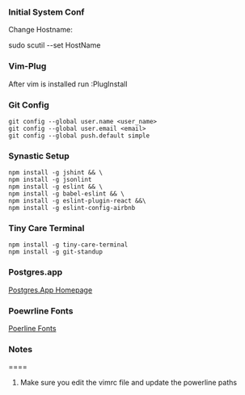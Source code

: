 ### Initial System Conf
Change Hostname:

  sudo scutil --set HostName

### Vim-Plug

  After vim is installed run :PlugInstall

### Git Config

    git config --global user.name <user_name>
    git config --global user.email <email>
    git config --global push.default simple

### Synastic Setup

    npm install -g jshint && \
    npm install -g jsonlint
    npm install -g eslint && \
    npm install -g babel-eslint && \
    npm install -g eslint-plugin-react &&\
    npm install -g eslint-config-airbnb

### Tiny Care Terminal
    npm install -g tiny-care-terminal
    npm install -g git-standup

### Postgres.app
[Postgres.App Homepage](http://postgresapp.com/)

### Poewrline Fonts
[Poerline Fonts](https://github.com/powerline/fonts)

### Notes
====
  1. Make sure you edit the vimrc file and update the powerline paths
